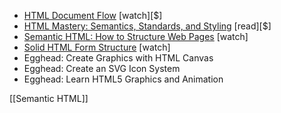 - [HTML Document Flow](http://www.pluralsight.com/courses/html-document-flow-1837) [watch][$]
- [HTML Mastery: Semantics, Standards, and Styling](https://www.amazon.com/gp/product/1590597656/?&_encoding=UTF8&tag=frontend-handbook-20&linkCode=ur2&linkId=a5c4eb997239ea9e57a86456cef7763c&camp=1789&creative=9325) [read][$]
- [Semantic HTML: How to Structure Web Pages](https://webdesign.tutsplus.com/courses/semantic-html-how-to-structure-web-pages) [watch]
- [Solid HTML Form Structure](https://webdesign.tutsplus.com/courses/solid-html-form-structure) [watch]
- Egghead: Create Graphics with HTML Canvas
- Egghead: Create an SVG Icon System
- Egghead: Learn HTML5 Graphics and Animation

[[Semantic HTML]]
